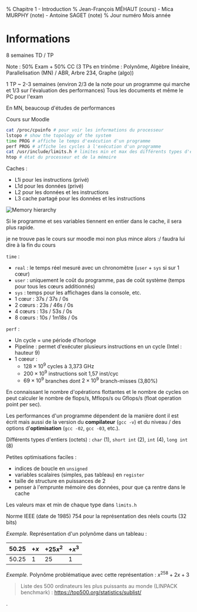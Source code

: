 % Chapitre 1 - Introduction
% Jean-François MÉHAUT (cours) - Mica MURPHY (note) - Antoine SAGET (note)
% Jour numéro Mois année

# Informations

8 semaines TD / TP

Note : 50% Exam + 50% CC (3 TPs en trinôme : Polynôme, Algèbre linéaire, Parallelisation (MN) / ABR, Arbre 234, Graphe (algo))

1 TP ~ 2-3 semaines (environ 2/3 de la note pour un programme qui marche et 1/3 sur l'évaluation des performances)
Tous les documents et même le PC pour l'exam

En MN, beaucoup d'études de performances

Cours sur Moodle

```bash
cat /proc/cpuinfo # pour voir les informations du processeur
lstopo # show the topology of the system
time PROG # affiche le temps d'exécution d'un programme
perf PROG # affiche les cycles à l'exécution d'un programme
cat /usr/include/limits.h # limites min et max des différents types d'entiers
htop # état du processeur et de la mémoire
```

Caches :

- L1i pour les instructions (privé)
- L1d pour les données (privé)
- L2 pour les données et les instructions
- L3 cache partagé pour les données et les instructions

![Memory hierarchy]()

Si le programme et ses variables tiennent en entier dans le cache, il sera plus rapide.

je ne trouve pas le cours sur moodle moi non plus
mince alors :/
faudra lui dire à la fin du cours

`time` :

- `real` : le temps réel mesuré avec un chronomètre (`user` + `sys` si sur 1 cœur)
- `user` : uniquement le coût du programme, pas de coût système (temps pour tous les cœurs additionnés)
- `sys` : temps pour les affichages dans la console, etc.
- 1 cœur : 37s / 37s / 0s
- 2 cœurs : 23s / 46s / 0s
- 4 cœurs : 13s / 53s / 0s
- 8 cœurs : 10s / 1m18s / 0s

`perf` :

- Un cycle = une période d'horloge
- Pipeline : permet d'exécuter plusieurs instructions en un cycle (Intel : hauteur 9)
- 1 cœeur :
  - $128 \times 10^9$ cycles à 3,373 GHz
  - $200 \times 10^9$ instructions soit 1,57 inst/cyc
  - $69 \times 10^9$ branches dont $2 \times 10^9$ branch-misses (3,80%)

En connaissant le nombre d'opérations flottantes et le nombre de cycles on peut calculer le nombre de flops/s, Mflops/s ou Gflops/s (float operation point per sec).

Les performances d'un programme dépendent de la manière dont il est écrit mais aussi de la version du **compilateur** (`gcc -v`) et du niveau / des options d'**optimisation** (`gcc -02`, `gcc -03`, etc.).

Différents types d'entiers (octets) : `char` (1), `short int` (2), `int` (4), `long int` (8)

Petites optimisations faciles :

- indices de boucle en `unsigned`
- variables scalaires (simples, pas tableau) en `register`
- taille de structure en puissances de 2
- penser à l'emprunte mémoire des données, pour que ça rentre dans le cache

Les valeurs max et min de chaque type dans `limits.h`

Norme IEEE (date de 1985) 754 pour la représentation des réels courts (32 bits)

*Exemple.* Représentation d'un polynôme dans un tableau :

$50.25$ | $+ x$ | $+ 25x^2$ | $+ x^3$
--------|-------|-----------|--------
50.25   | 1     | 25        | 1

*Exemple.* Polynôme problématique avec cette représentation : $x^{258} + 2x + 3$

> Liste des 500 ordinateurs les plus puissants au monde (LINPACK benchmark) : https://top500.org/statistics/sublist/




.
